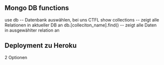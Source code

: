 ## Mongo DB functions

use db -- Datenbank auswählen, bei uns CTFL
show collections -- zeigt alle Relationen in aktueller DB an
db.[colleciton_name].find() -- zeigt alle Daten in ausgewählter relation an

## Deployment zu Heroku

2 Optionen
